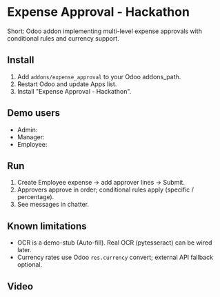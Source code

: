 # Expense Approval - Hackathon
Short: Odoo addon implementing multi-level expense approvals with conditional rules and currency support.

## Install
1. Add `addons/expense_approval` to your Odoo addons_path.
2. Restart Odoo and update Apps list.
3. Install "Expense Approval - Hackathon".

## Demo users
- Admin: <create via Odoo UI>
- Manager: <create via Odoo UI>
- Employee: <create via Odoo UI>

## Run
1. Create Employee expense -> add approver lines -> Submit.
2. Approvers approve in order; conditional rules apply (specific / percentage).
3. See messages in chatter.

## Known limitations
- OCR is a demo-stub (Auto-fill). Real OCR (pytesseract) can be wired later.
- Currency rates use Odoo `res.currency` convert; external API fallback optional.

## Video
<paste your final demo link here>
